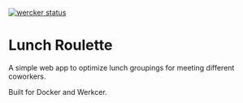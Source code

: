 [![wercker status](https://app.wercker.com/status/703fbcef2ea2e055e04c64e041bc7641/m "werckerstatus")](https://app.wercker.com/project/bykey/703fbcef2ea2e055e04c64e041bc7641)

# Lunch Roulette
A simple web app to optimize lunch groupings for meeting different coworkers.

Built for Docker and Werkcer.
